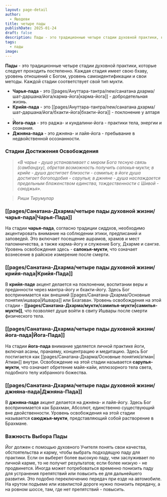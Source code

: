 ```yaml
---
layout: page-detail
author:
  - Яшодеви
title: четыре пады
publishDate: 2025-01-24
draft: false
description: Пады - это традиционные четыре стадии духовной практики, которые следует проходить постепенно. Каждая стадия имеет свою бхаву, уровень отношений с Богом, уровень самоидентификации и свои методы. Каждой стадии соответствует свой тип мукти.
tags:
  - пады
image:
---
```

**Пады** - это традиционные четыре стадии духовной практики, которые следует проходить постепенно. Каждая стадия имеет свою бхаву, уровень отношений с Богом, уровень самоидентификации и свои методы. Каждой стадии соответствует свой тип мукти.

- **Чарья-пада** - это [[pages/Ануттара-тантра/new/санатана дхарма/шат-даршана/йога/карма-йога|карма-йога]] -  добродетельная жизнь.
- **Крийя-пада** - это [[pages/Ануттара-тантра/new/санатана дхарма/шат-даршана/йога/бхакти-йога|бхакти-йога]] - поклонение у алтаря .
- **Йога-пада** - это раджа- и кундалини-йога - практики тела, энергии и сознания.
- **Джняна-пада** - это джняна- и лайя-йога - пребывание в недвойственной осознанности.

### Стадии Достижения Освобождения

>*«В чарье - душа устанавливает с миром Бога тесную связь (самбандху), обретая возможность получить салокья-мукти; в крийе - душа достигает близости - самипья; в йоге душа достигает богоподобия - сарупья; в джняне - душа наслаждается предельным блаженством единства, тождественности с Шивой - саюджья».*  
 
>*Риши Тирумулар*

### [[pages/Санатана-Дхарма/четыре пады духовной жизни/чарья-пада|Чарья-Пада]]

На стадии **чарья-пада**, согласно традиции сиддхов, необходимо акцентировать внимание на соблюдении этики, предписаний и заповедей. Это включает посещение ашрамов, храмов и мест паломничества, а также карма-йогу и служение Богу, Дхарме и сангхе. Уровень освобождения здесь - **салокья-мукти**, что означает вознесение в райское измерение после смерти.

### [[pages/Санатана-Дхарма/четыре пады духовной жизни/крийя-пада|Крийя-Пада]]

В **крийя-паде** акцент делается на поклонении, воспитании веры и преданности через мантра-йогу и бхакти-йогу. Здесь Бог воспринимается как внешний [[pages/Санатана-Дхарма/Основные понятия/ишвара|Ишвара]] или Бхагаван. Уровень освобождения на этой стадии - **[[pages/Санатана-Дхарма/мукти/самипья-мукти|самипья-мукти]]**, что позволяет душе войти в свиту Ишвары после смерти физического тела.

### [[pages/Санатана-Дхарма/четыре пады духовной жизни/йога-пада|Йога-Пада]]

На стадии **йога-пада** внимание уделяется личной практике йоги, включая асаны, пранаяму, концентрацию и медитацию. Здесь Бог постигается как [[pages/Санатана-Дхарма/Основные понятия/атман|Атман]] внутри. Освобождение на этой стадии называется **сарупья-мукти**, что означает обретение майя-кайи, иллюзорного тела света, подобного телу избранного божества.

### [[pages/Санатана-Дхарма/четыре пады духовной жизни/джняна-пада|Джняна-Пада]]

В **джняна-паде** акцент делается на джняна- и лайя-йогу. Здесь Бог воспринимается как Брахман, Абсолют, единственно существующий вне двойственности. Уровень освобождения на этой стадии называется **саюджья-мукти**, представляющий собой растворение в Брахмане.

### Важность Выбора Пады

Йог должен с помощью духовного Учителя понять свои качества, обстоятельства и карму, чтобы выбрать подходящую паду для практики. Если он выберет более высокую паду, чем заслуживает по личной карме, то не получит результатов; если более низкую - не продвинется. Иногда может потребоваться временно понизить паду для устранения препятствий или повысить ее для дальнейшего развития. Это подобно переключению передач при езде на автомобиле. На крутом подъеме или извилистой дороге нужно понизить передачу, а на ровном шоссе, там, где нет препятствий - повысить.